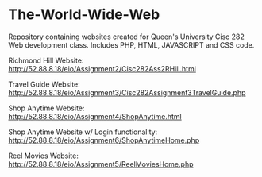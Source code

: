 # The-World-Wide-Web
Repository containing websites created for Queen's University Cisc 282 Web development class. Includes PHP, HTML, JAVASCRIPT and CSS code.

Richmond Hill Website: http://52.88.8.18/eio/Assignment2/Cisc282Ass2RHill.html

Travel Guide Website: http://52.88.8.18/eio/Assignment3/Cisc282Assignment3TravelGuide.php

Shop Anytime Website: http://52.88.8.18/eio/Assignment4/ShopAnytime.html

Shop Anytime Website w/ Login functionality: http://52.88.8.18/eio/Assignment6/ShopAnytimeHome.php

Reel Movies Website: http://52.88.8.18/eio/Assignment5/ReelMoviesHome.php


